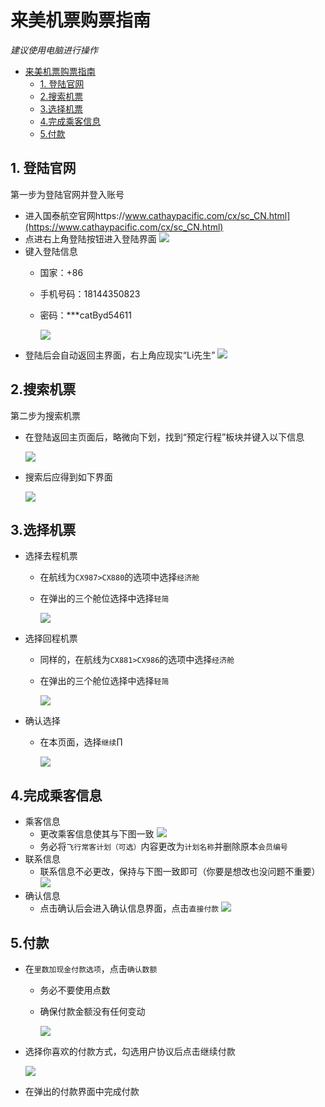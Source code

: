 # 来美机票购票指南

*建议使用电脑进行操作*
- [来美机票购票指南](#来美机票购票指南)
  - [1. 登陆官网](#1-登陆官网)
  - [2.搜索机票](#2搜索机票)
  - [3.选择机票](#3选择机票)
  - [4.完成乘客信息](#4完成乘客信息)
  - [5.付款](#5付款)

## 1. 登陆官网
第一步为登陆官网并登入账号
- 进入国泰航空官网https://www.cathaypacific.com/cx/sc_CN.html](https://www.cathaypacific.com/cx/sc_CN.html)
- 点进右上角登陆按钮进入登陆界面
  ![](assets/56.png)
- 键入登陆信息
  - 国家：+86
  - 手机号码：18144350823
  - 密码：***catByd54611

    ![](assets/57.png)
- 登陆后会自动返回主界面，右上角应现实“Li先生”
![](assets/58.png)

## 2.搜索机票
第二步为搜索机票
- 在登陆返回主页面后，略微向下划，找到“预定行程”板块并键入以下信息 

    ![](assets/59.png)
- 搜索后应得到如下界面
  
    ![](assets/60.png)

## 3.选择机票
- 选择去程机票
  - 在航线为`CX987>CX880`的选项中选择`经济舱`
  - 在弹出的三个舱位选择中选择`轻简`

    ![](assets/61.png)
- 选择回程机票
  - 同样的，在航线为`CX881>CX986`的选项中选择`经济舱`
  - 在弹出的三个舱位选择中选择`轻简`

     ![](assets/62.png)
- 确认选择
  - 在本页面，选择`继续`∏
  
    ![](assets/63.png)

## 4.完成乘客信息
- 乘客信息
  - 更改乘客信息使其与下图一致
    ![](assets/64.png)
  - 务必将`飞行常客计划（可选）`内容更改为`计划名称`并删除原本`会员编号`
- 联系信息
  - 联系信息不必更改，保持与下图一致即可（你要是想改也没问题不重要）
    ![](assets/65.png)
- 确认信息
  - 点击确认后会进入确认信息界面，点击`直接付款`
    ![](assets/66.png)
## 5.付款
- 在`里数加现金付款选项`，点击`确认数额`
  - 务必不要使用点数
  - 确保付款金额没有任何变动

    ![](assets/67.png)
- 选择你喜欢的付款方式，勾选用户协议后点击继续付款

    ![](assets/68.png)
- 在弹出的付款界面中完成付款